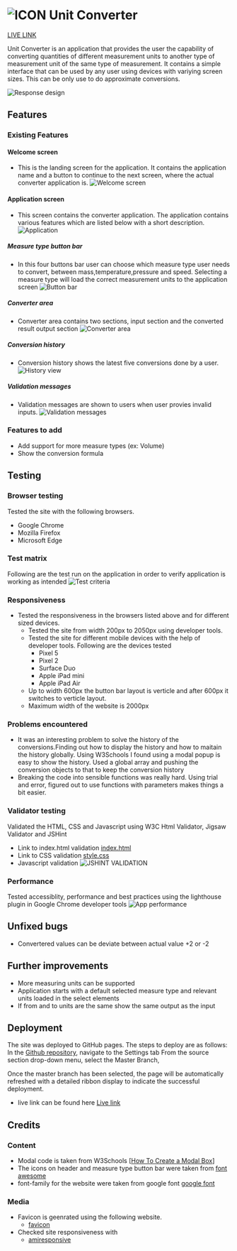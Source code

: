 # ![ICON](./docs/favicon.ico) Unit Converter 

[LIVE LINK](https://chathugaj.github.io/unit-converter/index.html)

Unit Converter is an application that provides the user the capability of converting quantities of different measurement units to another type of measurement unit of the same type of measurement.
It contains a simple interface that can be used by any user using devices with variying screen sizes.
This can be only use to do approximate conversions.

![Response design](./docs/responsive_site.png)

## Features
### Existing Features
#### Welcome screen
- This is the landing screen for the application. It contains the application name and a button to continue to the next screen, where the actual converter application is.
![Welcome screen](./docs/welcome_screen.png)

#### Application screen
- This screen contains the converter application. The application contains various features which are listed below with a short description.
![Application](./docs/application.png)

##### Measure type button bar

- In this four buttons bar user can choose which measure type user needs to convert, between mass,temperature,pressure and speed. Selecting a measure type will load the correct measurement units to the application screen
![Button bar](./docs/button_bar.png)

##### Converter area

- Converter area contains two sections, input section and the converted result output section
![Converter area](./docs/converter_area.png)

##### Conversion history
- Conversion history shows the latest five conversions done by a user.
![History view](./docs/history_view.png)

##### Validation messages
- Validation messages are shown to users when user provies invalid inputs.
![Validation messages](./docs/validation_message.png)

### Features to add
- Add support for more measure types (ex: Volume) 
- Show the conversion formula

## Testing
### Browser testing
Tested the site with the following browsers.

- Google Chrome
- Mozilla Firefox
- Microsoft Edge

### Test matrix

Following are the test run on the application in order to verify application is working as intended
![Test criteria](./docs/test_criteria.png)

### Responsiveness

* Tested the responsiveness in the browsers listed above and for different sized devices.
  * Tested the site from width 200px to 2050px using developer tools.
  * Tested the site for different mobile devices with the help of developer tools. Following are the devices tested
    * Pixel 5
    * Pixel 2
    * Surface Duo
    * Apple iPad mini
    * Apple iPad Air
  * Up to width 600px the button bar layout is verticle and after 600px it switches to verticle layout.
  * Maximum width of the website is 2000px

### Problems encountered
* It was an interesting problem to solve the history of the conversions.Finding out how to display the history and how to maitain the history globally. Using W3Schools I found using a modal popup is easy to show the history. Used a global array and pushing the conversion objects to that to keep the conversion history
* Breaking the code into sensible functions was really hard. Using trial and error, figured out to use functions with parameters makes things a bit easier.

### Validator testing
Validated the HTML, CSS and Javascript using W3C Html Validator, Jigsaw Validator and JSHint
* Link to index.html validation [index.html](https://validator.w3.org/nu/?doc=https%3A%2F%2Fchathugaj.github.io%2Funit-converter%2Findex.html)
* Link to CSS validation [style.css](https://jigsaw.w3.org/css-validator/validator?uri=https%3A%2F%2Fchathugaj.github.io%2Funit-converter%2Fassets%2Fcss%2Fstyle.css&profile=css3svg&usermedium=all&warning=1&vextwarning=&lang=en)
* Javascript validation ![JSHINT VALIDATION](./docs/jshint_validation.png)

### Performance

Tested accessiblity, performance and best practices using the lighthouse plugin in Google Chrome developer tools
![App performance](./docs/performance_app.png) 

## Unfixed bugs

- Convertered values can be deviate between actual value +2 or -2

## Further improvements
- More measuring units can be supported
- Application starts with a default selected measure type and relevant units loaded in the select elements
- If from and to units are the same show the same output as the input


## Deployment
The site was deployed to GitHub pages.
The steps to deploy are as follows:
In the [Github repository](https://github.com/chathugaj/unit-converter), navigate to the Settings tab
From the source section drop-down menu, select the Master Branch,

Once the master branch has been selected, the page will be automatically refreshed with a detailed ribbon display to indicate the successful deployment.

- live link can be found here 
  [Live link](https://chathugaj.github.io/unit-converter/)

## Credits
### Content
- Modal code  is taken from W3Schools
  [[How To Create a Modal Box](https://www.w3schools.com/howto/howto_css_modals.asp)]
- The icons on header and measure type button bar were taken from 
  [font awesome](https://fontawesome.com/icons)
- font-family for the website were taken from google font
[google font](https://fonts.google.com/)

### Media 
- Favicon is geenrated using the following website.
  - [favicon](https://favicon.io/favicon-generator/)
- Checked site responsiveness with 
  - [amiresponsive](https://ui.dev/amiresponsive)